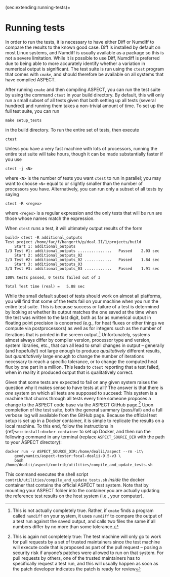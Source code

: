 (sec:extending:running-tests)=
# Running tests

In order to run the tests, it is necessary to have either Diff or Numdiff to
compare the results to the known good case. Diff is installed by default on
most Linux systems, and Numdiff is usually available as a package so this is
not a severe limitation. While it is possible to use Diff, Numdiff is
preferred due to being able to more accurately identify whether a variation in
numerical output is significant. The test suite is run using the `ctest`
program that comes with `cmake`, and should therefore be available on all
systems that have compiled ASPECT.

After running `cmake` and then compiling
ASPECT, you can run the test suite by using the
command `ctest` in your build directory. By default, this will only run a
small subset of all tests given that both setting up all tests (several
hundred) and running them takes a non-trivial amount of time. To set up the
full test suite, you can run

``` ksh
make setup_tests
```

in the build directory. To run the entire set of tests, then execute

``` ksh
ctest
```

Unless you have a very fast machine with lots of processors, running the
entire test suite will take hours, though it can be made substantially faster
if you use

``` ksh
ctest -j <N>
```

where `<N>` is the number of tests you want `ctest` to run in parallel; you
may want to choose `<N>` equal to or slightly smaller than the number of
processors you have. Alternatively, you can run only a subset of all tests by
saying

``` ksh
ctest -R <regex>
```

where `<regex>` is a regular expression and the only tests that will be run
are those whose names match the expression.

When `ctest` runs a test, it will ultimately output results of the form

``` ksh
build> ctest -R additional_outputs
Test project /home/fac/f/bangerth/p/deal.II/1/projects/build
    Start 1: additional_outputs
1/3 Test #1: additional_outputs ...............   Passed    2.03 sec
    Start 2: additional_outputs_02
2/3 Test #2: additional_outputs_02 ............   Passed    1.84 sec
    Start 3: additional_outputs_03
3/3 Test #3: additional_outputs_03 ............   Passed    1.91 sec

100% tests passed, 0 tests failed out of 3

Total Test time (real) =   5.88 sec
```

While the small default subset of tests should work on almost all platforms,
you will find that some of the tests fail on your machine when you run the
entire test suite. This is because success or failure of a test is determined
by looking at whether its output matches the one saved at the time when the
test was written to the last digit, both as far as numerical output in
floating point precision is concerned (e.g., for heat fluxes or other things
we compute via postprocessors) as well as for integers such as the number of
iterations that is printed in the screen output.[^footnote1] Unfortunately, systems
almost always differ by compiler version, processor type and version, system
libraries, etc., that can all lead to small changes in output &ndash; generally
(and hopefully!) not large enough to produce *qualitatively* different
results, but *quantitatively* large enough to change the number of iterations
necessary to reach a specific tolerance, or to change the computed heat flux
by one part in a million. This leads to `ctest` reporting that a test failed,
when in reality it produced output that is qualitatively correct.

Given that some tests are expected to fail on any given system raises the
question why it makes sense to have tests at all? The answer is that there is
*one* system on which all tests are supposed to succeed: This system is a
machine that churns through all tests every time someone proposes a change to
the ASPECT code base via the
ASPECT GitHub page.[^footnote2] Upon completion of the test
suite, both the general summary (pass/fail) and a full verbose log will
available from the GitHub page. Because the official test setup is set up in a
Docker container, it is simple to replicate the results on a local machine. To
this end, follow the instructions in
{ref}`sec:install:docker-container` to set up Docker, and then run
the following command in any terminal (replace `ASPECT_SOURCE_DIR` with the
path to your ASPECT directory):

``` ksh
docker run -v ASPECT_SOURCE_DIR:/home/dealii/aspect --rm -it\
    geodynamics/aspect-tester:focal-dealii-9.5-v3 \
    bash /home/dealii/aspect/contrib/utilities/compile_and_update_tests.sh
```

This command executes the shell script `contrib/utilities/compile_and_update_tests.sh`
*inside* the docker container that contains the official
ASPECT test system. Note that by mounting your
ASPECT folder into the container you are actually
updating the reference test results on the host system (i.e., your computer).

[^footnote1]: This is not actually completely true. Rather, if `cmake` finds a program called `numdiff` on your system, it uses `numdiff` to
compare the output of a test run against the saved output, and calls two files the same if all numbers differ by no more than
some tolerance.

[^footnote2]: This is again not completely true: The test machine will only go to work for pull requests by a set of trusted maintainers
since the test machine will execute code that is proposed as part of the pull request – posing a security risk if anyone’s patches
were allowed to run on that system. For pull requests by others, one of the trusted maintainers has to specifically request a
test run, and this will usually happen as soon as the patch developer indicates the patch is ready for review
